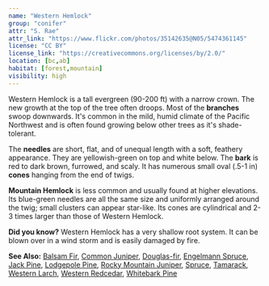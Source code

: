 ```yaml
---
name: "Western Hemlock"
group: "conifer"
attr: "S. Rae"
attr_link: "https://www.flickr.com/photos/35142635@N05/5474361145"
license: "CC BY"
license_link: "https://creativecommons.org/licenses/by/2.0/"
location: [bc,ab]
habitat: [forest,mountain]
visibility: high
---
```

Western Hemlock is a tall evergreen (90-200 ft) with a narrow crown. The new growth at the top of the tree often droops. Most of the **branches** swoop downwards. It's common in the mild, humid climate of the Pacific Northwest and is often found growing below other trees as it's shade-tolerant.

The **needles** are short, flat, and of unequal length with a soft, feathery appearance. They are yellowish-green on top and white below. The **bark** is red to dark brown, furrowed, and scaly. It has numerous small oval (.5-1 in) **cones** hanging from the end of twigs.

**Mountain Hemlock** is less common and usually found at higher elevations. Its blue-green needles are all the same size and uniformly arranged around the twig; small clusters can appear star-like. Its cones are cylindrical and 2-3 times larger than those of Western Hemlock.

**Did you know?** Western Hemlock has a very shallow root system. It can be blown over in a wind storm and is easily damaged by fire.

<!-- generated, do not edit -->
**See Also:**
[Balsam Fir](/trees/balfir),
[Common Juniper](/trees/comjun),
[Douglas-fir](/trees/dougfir),
[Engelmann Spruce](/trees/engel),
[Jack Pine](/trees/jack),
[Lodgepole Pine](/trees/lodge),
[Rocky Mountain Juniper](/trees/rockyjun),
[Spruce](/trees/spruce),
[Tamarack](/trees/tam),
[Western Larch](/trees/westlar),
[Western Redcedar](/trees/westred),
[Whitebark Pine](/trees/whbark)
